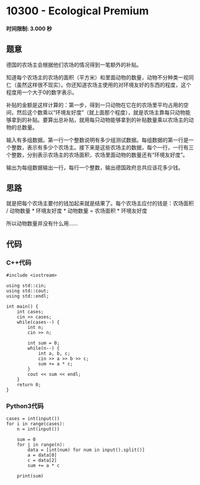 # 10300 - Ecological Premium
#### 时间限制: 3.000 秒

## 题意

德国的农场主会根据他们农场的情况得到一笔额外的补贴。

知道每个农场主的农场的面积（平方米）和里面动物的数量，动物不分种类一视同仁（虽然这样很不现实）。你还知道农场主使用的对环境友好的东西的程度，这个程度用一个大于0的数字表示。

补贴的金额是这样计算的：第一步，得到一只动物在它在的农场里平均占用的空间，然后这个数乘以“环境友好度”（就上面那个程度），就是农场主靠每只动物能够拿到的补贴。要算出总补贴，就用每只动物能够拿到的补贴数量乘以农场主的动物的总数量。


输入有多组数据。第一行一个整数说明有多少组测试数据。每组数据的第一行是一个整数，表示有多少个农场主。接下来是这些农场主的数据，每个一行，一行有三个整数，分别表示农场主的农场面积，农场里面动物的数量还有“环境友好度”。

输出为每组数据输出一行，每行一个整数，输出德国政府总共应该花多少钱。

## 思路

就是把每个农场主要付的钱加起来就是结果了。每个农场主应付的钱是：农场面积 / 动物数量 * 环境友好度 * 动物数量 = 农场面积 * 环境友好度

所以动物数量并没有什么用……

## 代码

### C++代码
```
#include <iostream>

using std::cin;
using std::cout;
using std::endl;

int main() {
    int cases;
    cin >> cases;
    while(cases--) {
        int n;
        cin >> n;

        int sum = 0;
        while(n--) {
            int a, b, c;
            cin >> a >> b >> c;
            sum += a * c;
        }
        cout << sum << endl;
    }
    return 0;
}
```

### Python3代码
```
cases = int(input())
for i in range(cases):
    n = int(input())

    sum = 0
    for j in range(n):
        data = [int(num) for num in input().split()]
        a = data[0]
        c = data[2]
        sum += a * c

    print(sum)
```
